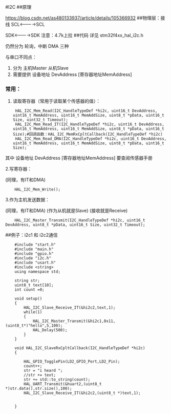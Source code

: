 #I2C
##原理

<https://blog.csdn.net/as480133937/article/details/105366932>
##物理层：接线
SCL<---->SCL 

SDK<---->SDK
注意：4.7k上拉
##代码
详见 stm32f4xx_hal_i2c.h

仍然分为 轮询，中断 DMA 三种

与串口不同点： 

1. 分为 主机Master 从机Slave 
2. 需要提供 设备地址 DevAddress [寄存器地址MemAddress]

### 常用：
1. 读取寄存器（常用于读取某个传感器的值）：
    
        HAL_I2C_Mem_Read(I2C_HandleTypeDef *hi2c, uint16_t DevAddress, uint16_t MemAddress, uint16_t MemAddSize, uint8_t *pData, uint16_t Size, uint32_t Timeout);
        HAL_I2C_Mem_Read_IT(I2C_HandleTypeDef *hi2c, uint16_t DevAddress, uint16_t MemAddress, uint16_t MemAddSize, uint8_t *pData, uint16_t Size);#回调函数：HAL_I2C_MemRxCpltCallback(I2C_HandleTypeDef *hi2c)
        HAL_I2C_Mem_Read_DMA(I2C_HandleTypeDef *hi2c, uint16_t DevAddress, uint16_t MemAddress, uint16_t MemAddSize, uint8_t *pData, uint16_t Size);

其中 设备地址 DevAddress [寄存器地址MemAddress] 要查阅传感器手册

2.写寄存器：

(同理，有IT和DMA)

        HAL_I2C_Mem_Write();

3.作为主机发送数据：

(同理，有IT和DMA)
(作为从机就是Slave)
(接收就是Receive)

        HAL_I2C_Master_Transmit(I2C_HandleTypeDef *hi2c, uint16_t DevAddress, uint8_t *pData, uint16_t Size, uint32_t Timeout);


##例子：i2c1 和 i2c2通信

        #include "start.h"
        #include "main.h"
        #include "gpio.h"
        #include "i2c.h"
        #include "usart.h"
        #include <string>
        using namespace std;
        
        string str;
        uint8_t text[10];
        int count =0;
        
        void setup()
        {
            HAL_I2C_Slave_Receive_IT(&hi2c2,text,1);
            while(1)
            {
                HAL_I2C_Master_Transmit(&hi2c1,0x11,(uint8_t*)"hello",5,100);
                HAL_Delay(500);
            }
        }
        
        void HAL_I2C_SlaveRxCpltCallback(I2C_HandleTypeDef *hi2c)
        {
        
            HAL_GPIO_TogglePin(LD2_GPIO_Port,LD2_Pin);
            count++;
            str = "i heard ";
            //str += text;
            str += std::to_string(count);
            HAL_UART_Transmit(&huart2,(uint8_t *)str.data(),str.size(),100);
            HAL_I2C_Slave_Receive_IT(&hi2c2,(uint8_t *)text,1);
        
        
        }





